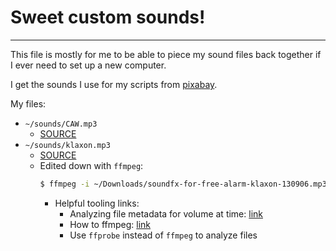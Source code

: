 # Sweet custom sounds!
---
This file is mostly for me to be able to piece my sound files back together if I ever need to set up a new computer.

I get the sounds I use for my scripts from [pixabay](https://pixabay.com/sound-effects).

My files:
- `~/sounds/CAW.mp3`
  - [SOURCE](https://pixabay.com/sound-effects/croworraven1-6749/)
- `~/sounds/klaxon.mp3`
  - [SOURCE](https://pixabay.com/sound-effects/croworraven1-6749://pixabay.com/sound-effects/soundfx-for-free-alarm-klaxon-130906/)
  - Edited down with `ffmpeg`:
    ```sh
    $ ffmpeg -i ~/Downloads/soundfx-for-free-alarm-klaxon-130906.mp3 -ss 1.07102 -t 1.4 sounds/klaxon.mp3
    ```
    - Helpful tooling links:
      - Analyzing file metadata for volume at time: [link](https://superuser.com/questions/1183663/determining-audio-level-peaks-with-ffmpeg#:~:text=The%20ebur128%20filter%20provides%20info%20in%20terms%20of%20the%20Loudness%20Recommendation%20EBU%20R128%20metric.)
      - How to ffmpeg: [link](https://hackernoon.com/audio-handling-basics-how-to-process-audio-files-using-python-cli-jo283u3y)
      - Use `ffprobe` instead of `ffmpeg` to analyze files
